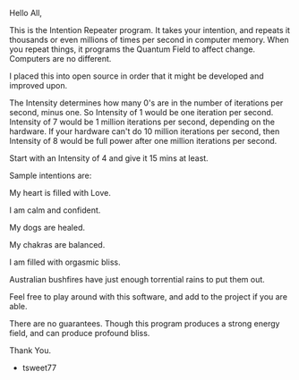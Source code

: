 Hello All,

This is the Intention Repeater program. It takes your intention, and repeats it thousands or even millions of times per second
in computer memory. When you repeat things, it programs the Quantum Field to affect change. Computers are no different.

I placed this into open source in order that it might be developed and improved upon.

The Intensity determines how many 0's are in the number of iterations per second, minus one.
So Intensity of 1 would be one iteration per second. Intensity of 7 would be 1 million iterations per second,
depending on the hardware. If your hardware can't do 10 million iterations per second, then
Intensity of 8 would be full power after one million iterations per second.

Start with an Intensity of 4 and give it 15 mins at least.

Sample intentions are:

My heart is filled with Love.

I am calm and confident.

My dogs are healed.

My chakras are balanced.

I am filled with orgasmic bliss.

Australian bushfires have just enough torrential rains to put them out.

Feel free to play around with this software, and add to the project if you are able.

There are no guarantees. Though this program produces a strong energy field, and can produce profound bliss.

Thank You.

- tsweet77
